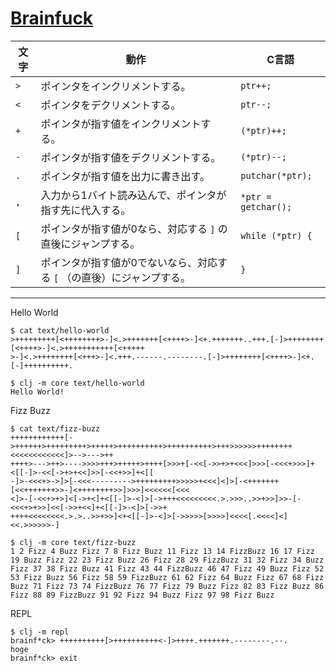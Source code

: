 # [Brainfuck](https://ja.wikipedia.org/wiki/Brainfuck)

|文字|動作|C言語|
|---|---|---|
|`>`|ポインタをインクリメントする。|`ptr++;`|
|`<`|ポインタをデクリメントする。|`ptr--;`|
|`+`|ポインタが指す値をインクリメントする。|`(*ptr)++;`|
|`-`|ポインタが指す値をデクリメントする。|`(*ptr)--;`|
|`.`|ポインタが指す値を出力に書き出す。|`putchar(*ptr);`|
|`,`|入力から1バイト読み込んで、ポインタが指す先に代入する。|`*ptr = getchar();`|
|`[`|ポインタが指す値が0なら、対応する `]` の直後にジャンプする。|`while (*ptr) {`|
|`]`|ポインタが指す値が0でないなら、対応する `[` （の直後）にジャンプする。|`}`|

---

Hello World

```
$ cat text/hello-world
>+++++++++[<++++++++>-]<.>+++++++[<++++>-]<+.+++++++..+++.[-]>++++++++[<++++>-]<.>+++++++++++[<+++++
>-]<.>++++++++[<+++>-]<.+++.------.--------.[-]>++++++++[<++++>-]<+.[-]++++++++++.

$ clj -m core text/hello-world
Hello World!
```

Fizz Buzz

```
$ cat text/fizz-buzz
++++++++++++[->++++++>+++++++++>+++++>++++++++++>++++++++++>+++>>>>>>++++++++<<<<<<<<<<<<]>-->--->++
++++>--->++>---->>>>+++>+++++>++++[>>>+[-<<[->>+>+<<<]>>>[-<<<+>>>]+<[[-]>-<<[->+>+<<]>>[-<<+>>]+<[[
-]>-<<<+>->]>[-<<<--------->+++++++++>>>>>+<<<]<]>[-<+++++++[<<+++++++>>-]<++++++++>>]>>>]<<<<<<[<<<
<]>-[-<<+>+>]<[->+<]+<[[-]>-<]>[->+++<<<<<<<<<.>.>>>..>>+>>]>>-[-<<<+>+>>]<<[->>+<<]+<[[-]>-<]>[->>+
++++<<<<<<<<.>.>..>>+>>]<+<[[-]>-<]>[->>>>>[>>>>]<<<<[.<<<<]<]<<.>>>>>>-]

$ clj -m core text/fizz-buzz
1 2 Fizz 4 Buzz Fizz 7 8 Fizz Buzz 11 Fizz 13 14 FizzBuzz 16 17 Fizz 19 Buzz Fizz 22 23 Fizz Buzz 26 Fizz 28 29 FizzBuzz 31 32 Fizz 34 Buzz Fizz 37 38 Fizz Buzz 41 Fizz 43 44 FizzBuzz 46 47 Fizz 49 Buzz Fizz 52 53 Fizz Buzz 56 Fizz 58 59 FizzBuzz 61 62 Fizz 64 Buzz Fizz 67 68 Fizz Buzz 71 Fizz 73 74 FizzBuzz 76 77 Fizz 79 Buzz Fizz 82 83 Fizz Buzz 86 Fizz 88 89 FizzBuzz 91 92 Fizz 94 Buzz Fizz 97 98 Fizz Buzz
```

REPL

```
$ clj -m repl
brainf*ck> ++++++++++[>++++++++++<-]>++++.+++++++.--------.--.
hoge
brainf*ck> exit
```
